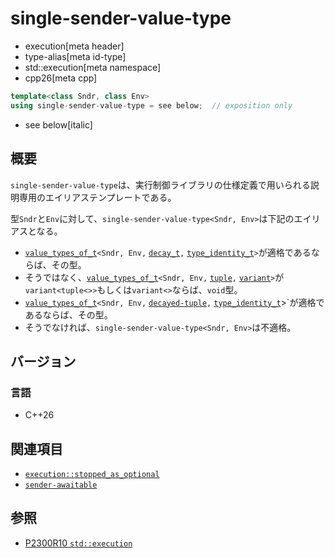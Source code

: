 # single-sender-value-type
* execution[meta header]
* type-alias[meta id-type]
* std::execution[meta namespace]
* cpp26[meta cpp]

```cpp
template<class Sndr, class Env>
using single-sender-value-type = see below;  // exposition only
```
* see below[italic]

## 概要
`single-sender-value-type`は、実行制御ライブラリの仕様定義で用いられる説明専用のエイリアステンプレートである。

型`Sndr`と`Env`に対して、`single-sender-value-type<Sndr, Env>`は下記のエイリアスとなる。

- [`value_types_of_t`](value_types_of_t.md)`<Sndr, Env,` [`decay_t`](/reference/type_traits/decay.md)`,` [`type_identity_t`](/reference/type_traits/type_identity.md)`>`が適格であるならば、その型。
- そうではなく、[`value_types_of_t`](value_types_of_t.md)`<Sndr, Env,` [`tuple`](/reference/tuple/tuple.md)`,` [`variant`](/reference/variant/variant.md)`>`が`variant<tuple<>>`もしくは`variant<>`ならば、`void`型。
- [`value_types_of_t`](value_types_of_t.md)`<Sndr, Env,` [`decayed-tuple`](decayed-tuple.md)`,` [`type_identity_t`](/reference/type_traits/type_identity.md)>`が適格であるならば、その型。
- そうでなければ、`single-sender-value-type<Sndr, Env>`は不適格。


## バージョン
### 言語
- C++26


## 関連項目
- [`execution::stopped_as_optional`](stopped_as_optional.md)
- [`sender-awaitable`](sender-awaitable.md.nolink)


## 参照
- [P2300R10 `std::execution`](https://www.open-std.org/jtc1/sc22/wg21/docs/papers/2024/p2300r10.html)
